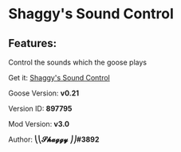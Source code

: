 # Shaggy's Sound Control

## Features:
Control the sounds which the goose plays

Get it: [Shaggy's Sound Control](https://github.com/DesktopGooseUnofficial/ResourceHub/releases/download/gsc-3.0/GooseSoundControl.zip)

Goose Version: **v0.21**

Version ID: **897795**

Mod Version: **v3.0**

Author: **⎝⎝𝓢𝓱𝓪𝓰𝓰𝔂 ⎠⎠#3892**
